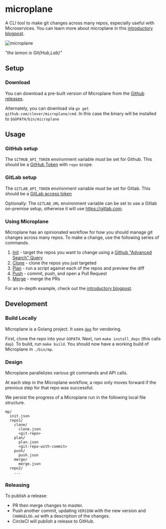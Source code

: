 # microplane

A CLI tool to make git changes across many repos, especially useful with Microservices.
You can learn more about microplane in this [introductory blogpost](https://medium.com/always-a-student/mo-repos-mo-problems-how-we-make-changes-across-many-git-repositories-293ad7d418f0).

![microplane](https://cdn.pixabay.com/photo/2013/07/12/14/16/lemon-148119_640.png)

_"the lemon is Git{Hub,Lab}"_

## Setup

### Download

You can download a pre-built version of Microplane from the [Github releases](https://github.com/Clever/microplane/releases).

Alternately, you can download via `go get github.com/clever/microplane/cmd`. In this case the binary will be installed to `$GOPATH/bin/microplane`

## Usage

### GitHub setup

The `GITHUB_API_TOKEN` environment variable must be set for Github. This should be a [GitHub Token](https://github.com/settings/tokens) with `repo` scope.

### GitLab setup

The `GITLAB_API_TOKEN` environment variable must be set for Gitlab. This should be a [GitLab access token](https://gitlab.com/profile/personal_access_tokens)

Optionally: The `GITLAB_URL` environment variable can be set to use a Gitlab on-premise setup, otherwise it will use https://gitlab.com.

### Using Microplane

Microplane has an opinionated workflow for how you should manage git changes across many repos.
To make a change, use the following series of commands.

1. [Init](docs/mp_init.md) - target the repos you want to change using a [Github "Advanced Search" Query](https://github.com/search/advanced)
2. [Clone](docs/mp_clone.md) - clone the repos you just targeted
3. [Plan](docs/mp_plan.md) - run a script against each of the repos and preview the diff
4. [Push](docs/mp_push.md) - commit, push, and open a Pull Request
5. [Merge](docs/mp_merge.md) - merge the PRs

For an in-depth example, check out the [introductory blogpost](https://medium.com/always-a-student/mo-repos-mo-problems-how-we-make-changes-across-many-git-repositories-293ad7d418f0).

## Development

### Build Locally

Microplane is a Golang project. It uses [`dep`](https://github.com/golang/dep) for vendoring.

First, clone the repo into your `GOPATH`. Next, run `make install_deps` (this calls `dep`). To build, run `make build`. You should now have a working build of Microplane in `./bin/mp`.

### Design

Microplane parallelizes various git commands and API calls.

At each step in the Microplane workflow, a repo only moves forward if the previous step for that repo was successful.

We persist the progress of a Microplane run in the following local file structure.

```
mp/
  init.json
  repo1/
    clone/
      clone.json
      <git-repo>
    plan/
      plan.json
      <git-repo-with-commit>
    push/
      push.json
    merge/
      merge.json
  repo2/
    ...
```

### Releasing

To publish a release:

- PR then merge changes to master.
- Push another commit, updating `VERSION` with the new version and `CHANGELOG.md` with a description of the changes.
- CircleCI will publish a release to GitHub.
